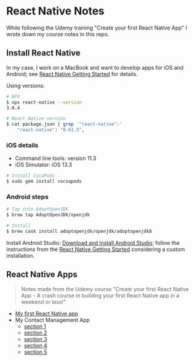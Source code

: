 # React Native Notes

While following the Udemy training "Create your first React Native App" I wrote down my course notes in this repo.

## Install React Native

In my case, I work on a MacBook and want to develop apps for iOS and Android; see [React Native Getting Started](https://facebook.github.io/react-native/docs/getting-started) for details.

Using versions:

~~~bash
# NPX
$ npx react-native --version  
3.0.4

# React Native version
$ cat package.json | grep '"react-native":'
    "react-native": "0.61.5",
~~~

### iOS details

* Command line tools: version 11.3
* iOS Simulator: iOS 13.3

~~~bash
# Install CocaPods
$ sudo gem install cocoapods
~~~

### Android steps

~~~bash
# Tap into AdoptOpenJDK
$ brew tap AdoptOpenJDK/openjdk

# Install
$ brew cask install adoptopenjdk/openjdk/adoptopenjdk8
~~~

Install Android Studio: [Download and install Android Studio](https://developer.android.com/studio/index.html); follow the instructions from the [React Native Getting Started](https://facebook.github.io/react-native/docs/getting-started) considering a custom installation.

## React Native Apps

> Notes made from the Udemy course "Create your first React Native App - A crash course in building your first React Native app in a weekend or less!"

* [My first React Native app](./MyApp.md)
* My Contact Management App
  * [section 1](./ContactApp-1.md)
  * [section 2](./ContactApp-2.md)
  * [section 3](./ContactApp-3.md)
  * [section 4](./ContactApp-4.md)
  * [section 5](./ContactApp-5.md)
